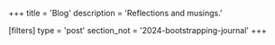 +++
title = 'Blog'
description = 'Reflections and musings.'

[filters]
type = 'post'
section_not = '2024-bootstrapping-journal'
+++
